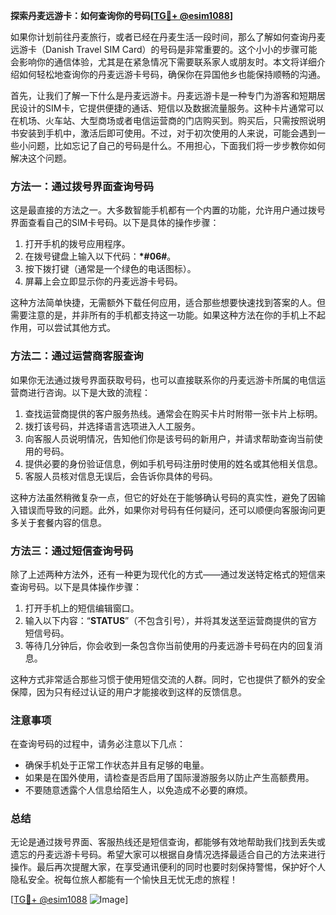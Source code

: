 **探索丹麦远游卡：如何查询你的号码[[TG💪+ @esim1088](https://t.me/s/esim1088)]**

如果你计划前往丹麦旅行，或者已经在丹麦生活一段时间，那么了解如何查询丹麦远游卡（Danish Travel SIM Card）的号码是非常重要的。这个小小的步骤可能会影响你的通信体验，尤其是在紧急情况下需要联系家人或朋友时。本文将详细介绍如何轻松地查询你的丹麦远游卡号码，确保你在异国他乡也能保持顺畅的沟通。

首先，让我们了解一下什么是丹麦远游卡。丹麦远游卡是一种专门为游客和短期居民设计的SIM卡，它提供便捷的通话、短信以及数据流量服务。这种卡片通常可以在机场、火车站、大型商场或者电信运营商的门店购买到。购买后，只需按照说明书安装到手机中，激活后即可使用。不过，对于初次使用的人来说，可能会遇到一些小问题，比如忘记了自己的号码是什么。不用担心，下面我们将一步步教你如何解决这个问题。

### **方法一：通过拨号界面查询号码**

这是最直接的方法之一。大多数智能手机都有一个内置的功能，允许用户通过拨号界面查看自己的SIM卡号码。以下是具体的操作步骤：

1. 打开手机的拨号应用程序。
2. 在拨号键盘上输入以下代码：**\*#06#**。
3. 按下拨打键（通常是一个绿色的电话图标）。
4. 屏幕上会立即显示你的丹麦远游卡号码。

这种方法简单快捷，无需额外下载任何应用，适合那些想要快速找到答案的人。但需要注意的是，并非所有的手机都支持这一功能。如果这种方法在你的手机上不起作用，可以尝试其他方式。

### **方法二：通过运营商客服查询**

如果你无法通过拨号界面获取号码，也可以直接联系你的丹麦远游卡所属的电信运营商进行咨询。以下是大致的流程：

1. 查找运营商提供的客户服务热线。通常会在购买卡片时附带一张卡片上标明。
2. 拨打该号码，并选择语言选项进入人工服务。
3. 向客服人员说明情况，告知他们你是该号码的新用户，并请求帮助查询当前使用的号码。
4. 提供必要的身份验证信息，例如手机号码注册时使用的姓名或其他相关信息。
5. 客服人员核对信息无误后，会告诉你具体的号码。

这种方法虽然稍微复杂一点，但它的好处在于能够确认号码的真实性，避免了因输入错误而导致的问题。此外，如果你对号码有任何疑问，还可以顺便向客服询问更多关于套餐内容的信息。

### **方法三：通过短信查询号码**

除了上述两种方法外，还有一种更为现代化的方式——通过发送特定格式的短信来查询号码。以下是具体操作步骤：

1. 打开手机上的短信编辑窗口。
2. 输入以下内容：“**STATUS**”（不包含引号），并将其发送至运营商提供的官方短信号码。
3. 等待几分钟后，你会收到一条包含你当前使用的丹麦远游卡号码在内的回复消息。

这种方式非常适合那些习惯于使用短信交流的人群。同时，它也提供了额外的安全保障，因为只有经过认证的用户才能接收到这样的反馈信息。

### **注意事项**

在查询号码的过程中，请务必注意以下几点：

- 确保手机处于正常工作状态并且有足够的电量。
- 如果是在国外使用，请检查是否启用了国际漫游服务以防止产生高额费用。
- 不要随意透露个人信息给陌生人，以免造成不必要的麻烦。

### **总结**

无论是通过拨号界面、客服热线还是短信查询，都能够有效地帮助我们找到丢失或遗忘的丹麦远游卡号码。希望大家可以根据自身情况选择最适合自己的方法来进行操作。最后再次提醒大家，在享受通讯便利的同时也要时刻保持警惕，保护好个人隐私安全。祝每位旅人都能有一个愉快且无忧无虑的旅程！

[[TG💪+ @esim1088](https://t.me/s/esim1088) ![Image](https://i.postimg.cc/4NQfJmqS/Snipaste-2025-05-13-00-14-12.png)]